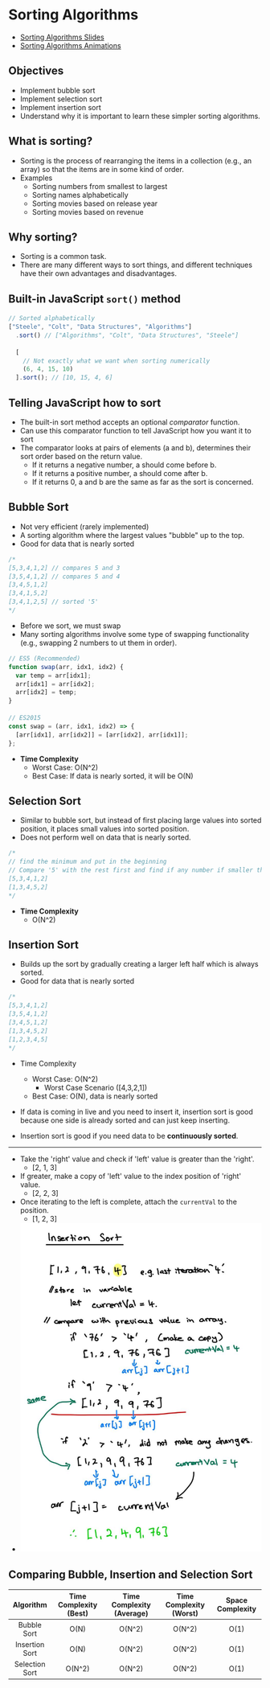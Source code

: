 # Sorting Algorithms

- [Sorting Algorithms Slides](https://cs.slides.com/colt_steele/elementary-sorting-algorithms)
- [Sorting Algorithms Animations](https://www.toptal.com/developers/sorting-algorithms)

## Objectives

- Implement bubble sort
- Implement selection sort
- Implement insertion sort
- Understand why it is important to learn these simpler sorting algorithms.

## What is sorting?

- Sorting is the process of rearranging the items in a collection (e.g., an array) so that the items are in some kind of order.
- Examples
  - Sorting numbers from smallest to largest
  - Sorting names alphabetically
  - Sorting movies based on release year
  - Sorting movies based on revenue

## Why sorting?

- Sorting is a common task.
- There are many different ways to sort things, and different techniques have their own advantages and disadvantages.

## Built-in JavaScript `sort()` method

```js
// Sorted alphabetically
["Steele", "Colt", "Data Structures", "Algorithms"]
  .sort() // ["Algorithms", "Colt", "Data Structures", "Steele"]

  [
    // Not exactly what we want when sorting numerically
    (6, 4, 15, 10)
  ].sort(); // [10, 15, 4, 6]
```

## Telling JavaScript how to sort

- The built-in sort method accepts an optional _comparator_ function.
- Can use this comparator function to tell JavaScript how you want it to sort
- The comparator looks at pairs of elements (a and b), determines their sort order based on the return value.
  - If it returns a negative number, a should come before b.
  - If it returns a positive number, a should come after b.
  - If it returns 0, a and b are the same as far as the sort is concerned.

## Bubble Sort

- Not very efficient (rarely implemented)
- A sorting algorithm where the largest values "bubble" up to the top.
- Good for data that is nearly sorted

```js
/*
[5,3,4,1,2] // compares 5 and 3
[3,5,4,1,2] // compares 5 and 4
[3,4,5,1,2]
[3,4,1,5,2]
[3,4,1,2,5] // sorted '5'
*/
```

- Before we sort, we must swap
- Many sorting algorithms involve some type of swapping functionality (e.g., swapping 2 numbers to ut them in order).

```js
// ES5 (Recommended)
function swap(arr, idx1, idx2) {
  var temp = arr[idx1];
  arr[idx1] = arr[idx2];
  arr[idx2] = temp;
}

// ES2015
const swap = (arr, idx1, idx2) => {
  [arr[idx1], arr[idx2]] = [arr[idx2], arr[idx1]];
};
```

- **Time Complexity**
  - Worst Case: O(N^2)
  - Best Case: If data is nearly sorted, it will be O(N)

## Selection Sort

- Similar to bubble sort, but instead of first placing large values into sorted position, it places small values into sorted position.
- Does not perform well on data that is nearly sorted.

```js
/*
// find the minimum and put in the beginning
// Compare '5' with the rest first and find if any number if smaller than 5 then swap
[5,3,4,1,2]
[1,3,4,5,2]
*/
```

- **Time Complexity**
  - O(N^2)

## Insertion Sort

- Builds up the sort by gradually creating a larger left half which is always sorted.
- Good for data that is nearly sorted

```js
/*
[5,3,4,1,2] 
[3,5,4,1,2] 
[3,4,5,1,2]
[1,3,4,5,2]
[1,2,3,4,5]
*/
```

- Time Complexity

  - Worst Case: O(N^2)
    - Worst Case Scenario ([4,3,2,1])
  - Best Case: O(N), data is nearly sorted

- If data is coming in live and you need to insert it, insertion sort is good because one side is already sorted and can just keep inserting.
- Insertion sort is good if you need data to be **continuously sorted**.

-----

- Take the 'right' value and check if 'left' value is greater than the 'right'.
  - [2, 1, 3]
- If greater, make a copy of 'left' value to the index position of 'right' value.
  - [2, 2, 3]
- Once iterating to the left is complete, attach the `currentVal` to the position.
  - [1, 2, 3]
- <img src="./insertionSort.jpg" alt="illustration of insertion sort drawn by leon low">

## Comparing Bubble, Insertion and Selection Sort

|   Algorithm    | Time Complexity (Best) | Time Complexity (Average) | Time Complexity (Worst) | Space Complexity |
| :------------: | :--------------------: | :-----------------------: | :---------------------: | :--------------: |
|  Bubble Sort   |          O(N)          |          O(N^2)           |         O(N^2)          |       O(1)       |
| Insertion Sort |          O(N)          |          O(N^2)           |         O(N^2)          |       O(1)       |
| Selection Sort |         O(N^2)         |          O(N^2)           |         O(N^2)          |       O(1)       |
